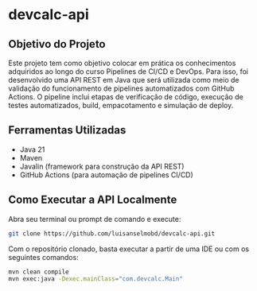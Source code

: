 # devcalc-api

## Objetivo do Projeto

Este projeto tem como objetivo colocar em prática os conhecimentos adquiridos ao longo do curso Pipelines de CI/CD e DevOps. Para isso, foi desenvolvido uma API REST em Java que será utilizada como meio de validação do funcionamento de pipelines automatizados com GitHub Actions. O pipeline inclui etapas de verificação de código, execução de testes automatizados, build, empacotamento e simulação de deploy.

## Ferramentas Utilizadas

- Java 21  
- Maven  
- Javalin (framework para construção da API REST)  
- GitHub Actions (para automação de pipelines CI/CD)

## Como Executar a API Localmente

Abra seu terminal ou prompt de comando e execute:

```bash
git clone https://github.com/luisanselmobd/devcalc-api.git
```

Com o repositório clonado, basta executar a partir de uma IDE ou com os seguintes comandos:

```bash
mvn clean compile
mvn exec:java -Dexec.mainClass="com.devcalc.Main"
```